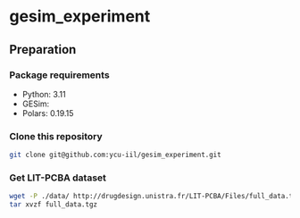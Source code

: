 # gesim_experiment

## Preparation

### Package requirements

- Python: 3.11
- GESim:
- Polars: 0.19.15

### Clone this repository

```bash
git clone git@github.com:ycu-iil/gesim_experiment.git
```

### Get LIT-PCBA dataset

```bash
wget -P ./data/ http://drugdesign.unistra.fr/LIT-PCBA/Files/full_data.tgz
tar xvzf full_data.tgz
```

